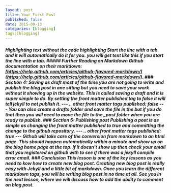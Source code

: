 ```yaml
---
layout: post
title: Your First Post
published: false
date: 2015-09-13
categories: [blogging]
tags:[blogging]
---
```


##### Highlighting text without the code highlighting Start the line with a tab and it will automatically do it for you. you will get text like this if you start the line with a tab. ##### Further Reading on Markdown Github documentation on their markdown: [https://help.github.com/articles/github-flavored-markdown/](https://help.github.com/articles/github-flavored-markdown/). ### Section 4: Saving as draft most of the time you are not going to write and publish the blog post in one sitting but you need to save your work without it showing up in the website. This is called saving a draft and it is super simple to do. By setting the front matter published tag to false it will tell jekyll to not publish it. --- .. other front matter tags published: false --- You can also create a drafts folder and save the file in the but if you do that then you will need to move the file to the _post folder when you are ready to publish. ### Section 5: Publishing post Publishing a post is as simple as changing the front matter published to true and committing the change to the github repository. --- .. other front matter tags published: true --- Github will take care of the conversion from markdown to an html page. This should happen automatically within a minute and show up on the blog home page at the top. If it doesn't show up then check your email that you registered on github with to see if there was a jekyll compile error email. ### Conclusion This lesson is one of the key lessons as you need to kow how to create new blog post. Creating new blog post is really easy with Jekyll and a little bit of markdown. Once you learn the different markdown tags, you will be writing blog post in no time at all. See you in the next lesson, where we will discuss how to add the ability to comment on blog post.
